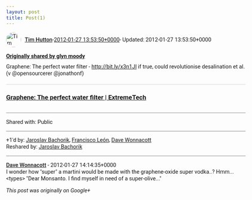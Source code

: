 ```yaml
---
layout: post
title: Post(1)
---
```


<html><head><meta charset="utf-8"><title>Google+ post</title><style>body {font: 11pt Roboto, Arial, sans-serif; max-width: 640px; margin: 24px;}.author-photo {border-radius: 50%; margin-right: 10px; width: 40px;}.author {font-weight: 500;}.main-content {margin: 15px 0 15px;}.post-title {font-weight: bold;}.location {display: block; margin-top: 15px;}.location img {float: left; margin-right: 5px; width: 20px;}.media-link {display: inline-block; max-width: 100%; vertical-align: top;}.media-link p {margin-top: 5px; max-height: 4em; overflow: scroll;}.media {max-height: 100vh; max-width: 100%;}.video-placeholder {background: black; display: flex; height: 300px; max-width: 100%; width: 640px;}.play-icon {border-bottom: 30px solid transparent; border-left: 50px solid white; border-top: 30px solid transparent; color: white; margin: auto;}.album {max-height: 800px; overflow: scroll; width: calc(100vw - 48px);}.album .media-link {margin-right: 5px; max-width: 250px;}.album .media {max-height: 250px;}.link-embed {border-top: 1px solid lightgrey; display: block; margin-top: 20px;}.link-embed img {max-width: 100%;}.inline-link-embed {display: block;}.inline-link-embed img {vertical-align: middle;}.link-title {display: inline-block; font-size: medium; font-weight: 300; padding-left: 1em;}.reshare-attribution {display: block; font-weight: bold; margin-bottom: 10px;}.poll-image {margin-bottom: 5px; max-height: 300px; max-width: 500px;}.poll-choice {align-items: center; display: flex; margin-bottom: 5px; max-width: 500px;}.poll-choice-percentage {background-color: lightblue; height: 100%; left: 0; position: absolute; z-index: -1;}.poll-choice-selected {margin-right: 5px;}.poll-choice-results {border: 1px solid lightgray; border-radius: 5px; display: flex; line-height: 40px; overflow: hidden; padding: 0 8px; position: relative;}.poll-choice-results, .poll-choice-description {flex-grow: 1; margin-right: 10px;}.poll-choice-image {width: 100%;}.poll-choice-image, .poll-choice-image img {max-height: 40px; max-width: 100px;}.poll-choice-votes {max-height: 100px; overflow: auto;}.plus-entity-embed {color: black; display: block; text-decoration: none;}.plus-entity-embed-cover-photo {max-height: 300px; max-width: 100%;}.plus-entity-embed-info {padding: 0 1em 1em;}.plus-entity-embed-info h2 {font-weight: 500; margin: 10px 0;}.plus-entity-embed-info p {font-size: small; margin: 0;}.collection-owner-avatar {border-radius: 50%; border: 2px solid white; height: 40px; margin-top: -22px;}.visibility {padding: 1em 0; border-top: 1px solid grey;}.post-activity {padding: 1em 0; border-top: 1px solid grey;}.comments {border-top: 1px solid gray; padding-top: 1em;}.comment + .comment {margin-top: 1em;}.comment .media-link, .comment .inline-link-embed {margin-top: 5px;}</style></head><body><div style="margin-bottom:1em;"><div style="display:flex; align-items:center"><img class="author-photo" src="https://lh4.googleusercontent.com/-epo4ZZKNqEw/AAAAAAAAAAI/AAAAAAAAVSU/qu3LpcHEnoQ/s64-c/photo.jpg" alt="Tim Hutton"><a href="https://plus.google.com/+TimHutton" target="_blank" class="author">Tim Hutton</a> - <a target="_blank" href="https://plus.google.com/+TimHutton/posts/frRCyCCifXo">2012-01-27 13:53:50+0000</a><span> - Updated: 2012-01-27 13:53:50+0000</span></div><div class="main-content"></div><div><a target="_blank" href="https://plus.google.com/+glynmoody/posts/XWunMqwPXYG" class="reshare-attribution">Originally shared by glyn moody</a>Graphene: The perfect water filter - <a rel="nofollow" target="_blank" href="http://bit.ly/x3n1Jl" class="ot-anchor bidi_isolate" jslog="10929; track:click" dir="ltr">http://bit.ly/x3n1Jl</a> if true, could revolutionise desalination et al. (v @opensourcerer @jonathonf)<a href="http://bit.ly/x3n1Jl" target="_blank" class="link-embed"><h3>Graphene: The perfect water filter | ExtremeTech</h3><img src="http://www.extremetech.com/wp-content/uploads/2012/01/graphene-sheet.jpg" alt=""></a></div></div><div class="visibility">Shared with: Public</div><div class="post-activity"><div class="plus-oners">+1'd by: <a href="https://plus.google.com/112281227770728374975">Jaroslav Bachorik</a>, <a href="https://plus.google.com/+superoptimo">Francisco León</a>, <a href="https://plus.google.com/+DaveWonnacott">Dave Wonnacott</a></div><div class="resharers">Reshared by: <a href="https://plus.google.com/112281227770728374975">Jaroslav Bachorik</a></div></div><div class="comments"><div class="comment"><a target="_blank" href="https://plus.google.com/+DaveWonnacott" class="author">Dave Wonnacott</a><span class="time"> - 2012-01-27 14:14:35+0000</span><div class="comment-content">I wonder how &quot;super&quot; a martini would be made with the graphene-oxide super vodka..? Hmm... &lt;types&gt; &quot;Dear Monsanto. I find myself in need of a super-olive...&quot;</div></div></div></body></html>

<i>This post was originally on Google+</i>